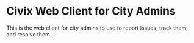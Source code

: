 # Civix Web Client for City Admins

This is the web client for city admins to use to report issues, track them, and resolve them.